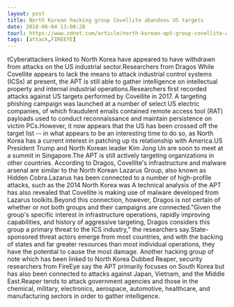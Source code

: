 ```yaml
---
layout: post
title: North Korean hacking group Covellite abandons US targets
date: 2018-06-04 13:00:28
tourl: https://www.zdnet.com/article/north-korean-apt-group-covellite-abandons-us-targets/
tags: [attack,FIREEYE]
---
```

tCyberattackers linked to North Korea have appeared to have withdrawn from attacks on the US industrial sector.Researchers from Dragos While Covellite appears to lack the means to attack industrial control systems (ICSs) at present, the APT is still able to gather intelligence on intellectual property and internal industrial operations.Researchers first recorded attacks against US targets performed by Covellite in 2017. A targeting phishing campaign was launched at a number of select US electric companies, of which fraudulent emails contained remote access tool (RAT) payloads used to conduct reconnaissance and maintain persistence on victim PCs.However, it now appears that the US has been crossed off the target list -- in what appears to be an interesting time to do so, as North Korea has a current interest in patching up its relationship with America.US President Trump and North Korean leader Kim Jong Un are soon to meet at a summit in Singapore.The APT is still actively targeting organizations in other countries. According to Dragos, Covellite's infrastructure and malware arsenal are similar to the North Korean Lazarus Group, also known as Hidden Cobra.Lazarus has been connected to a number of high-profile attacks, such as the 2014 North Korea was A technical analysis of the APT has also revealed that Covellite is making use of malware developed from Lazarus toolkits.Beyond this connection, however, Dragos is not certain of whether or not both groups and their campaigns are connected."Given the group's specific interest in infrastructure operations, rapidly improving capabilities, and history of aggressive targeting, Dragos considers this group a primary threat to the ICS industry," the researchers say.State-sponsored threat actors emerge from most countries, and with the backing of states and far greater resources than most individual operations, they have the potential to cause the most damage. Another hacking group of note which has been linked to North Korea Dubbed Reaper, security researchers from FireEye say the APT primarily focuses on South Korea but has also been connected to attacks against Japan, Vietnam, and the Middle East.Reaper tends to attack government agencies and those in the chemical, military, electronics, aerospace, automotive, healthcare, and manufacturing sectors in order to gather intelligence.